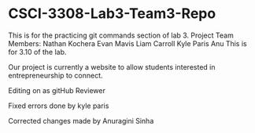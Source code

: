 # CSCI-3308-Lab3-Team3-Repo
This is for the practicing git commands section of lab 3.
Project Team Members: 
Nathan Kochera
Evan Mavis
Liam Carroll
Kyle Paris
Anu
This is for 3.10 of the lab.




Our project is currently a website to allow students interested in entrepreneurship to connect.

Editing on as gitHub Reviewer

Fixed errors done by kyle paris

Corrected changes made by Anuragini Sinha
